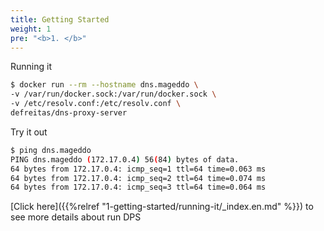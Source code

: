 ```yaml
---
title: Getting Started
weight: 1
pre: "<b>1. </b>"
---
```


Running it

```bash
$ docker run --rm --hostname dns.mageddo \
-v /var/run/docker.sock:/var/run/docker.sock \
-v /etc/resolv.conf:/etc/resolv.conf \
defreitas/dns-proxy-server
```

Try it out

```bash
$ ping dns.mageddo
PING dns.mageddo (172.17.0.4) 56(84) bytes of data.
64 bytes from 172.17.0.4: icmp_seq=1 ttl=64 time=0.063 ms
64 bytes from 172.17.0.4: icmp_seq=2 ttl=64 time=0.074 ms
64 bytes from 172.17.0.4: icmp_seq=3 ttl=64 time=0.064 ms
```

[Click here]({{%relref "1-getting-started/running-it/_index.en.md" %}}) to see more details about run DPS
